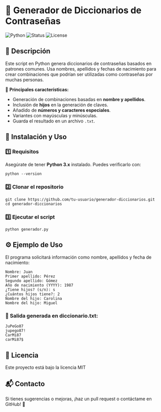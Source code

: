 # 🔐 Generador de Diccionarios de Contraseñas

![Python](https://img.shields.io/badge/Python-3.x-blue) ![Status](https://img.shields.io/badge/Estado-Activo-green) ![License](https://img.shields.io/badge/Licencia-MIT-brightgreen)

## 📌 Descripción

Este script en Python genera diccionarios de contraseñas basados en patrones comunes. Usa nombres, apellidos y fechas de nacimiento para crear combinaciones que podrían ser utilizadas como contraseñas por muchas personas.

📜 **Principales características:**
- Generación de combinaciones basadas en **nombre y apellidos**.
- Inclusión de **hijos** en la generación de claves.
- Añadido de **números y caracteres especiales**.
- Variantes con mayúsculas y minúsculas.
- Guarda el resultado en un archivo `.txt`.

## 🚀 Instalación y Uso

### **1️⃣ Requisitos**
Asegúrate de tener **Python 3.x** instalado. Puedes verificarlo con:
```
python --version
```
### **2️⃣ Clonar el repositorio**
```
git clone https://github.com/tu-usuario/generador-diccionarios.git
cd generador-diccionarios
```
### 3️⃣ Ejecutar el script
```
python generador.py
```
## ⚙️ Ejemplo de Uso
El programa solicitará información como nombre, apellidos y fecha de nacimiento:
```
Nombre: Juan
Primer apellido: Pérez
Segundo apellido: Gómez
Año de nacimiento (YYYY): 1987
¿Tiene hijos? (s/n): s
¿Cuántos hijos tiene?: 2
Nombre del hijo: Carolina
Nombre del hijo: Miguel
```
### **🔹 Salida generada en diccionario.txt:**

```
JuPeGo87
jupego87!
CarMi87
carMi87$
```

## 📄 Licencia
Este proyecto está bajo la licencia MIT

## 📬 Contacto
Si tienes sugerencias o mejoras, ¡haz un pull request o contáctame en GitHub! 🚀
